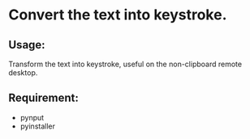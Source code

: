 # Convert the text into keystroke.

## Usage:
Transform the text into keystroke, useful on the non-clipboard remote desktop.

## Requirement:
- pynput
- pyinstaller
